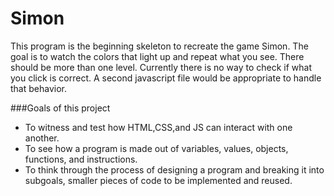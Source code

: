 # Simon

This program is the beginning skeleton to recreate the game Simon. The goal is to watch the colors that light up and repeat what you see. There should be more than one level. Currently there is no way to check if what you click is correct. A second javascript file would be appropriate to handle that behavior.

###Goals of this project
- To witness and test how HTML,CSS,and JS can interact with one another.
- To see how a program is made out of variables, values, objects, functions, and instructions.
- To think through the process of designing a program and breaking it into subgoals, smaller pieces of code to be implemented and reused.
